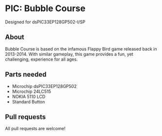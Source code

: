 # PIC: Bubble Course
Designed for dsPIC33EP128GP502-I/SP

## About
Bubble Course is based on the infamous Flappy Bird game released back in 2013-2014. With similar gameplay, 
this game provides a fun, yet challenging, experience for all ages.

## Parts needed
* Microchip dsPIC33EP128GP502
* Microchip 24LC515
* NOKIA 5110 LCD
* Standard Button

## Pull requests
All pull requests are welcome!
